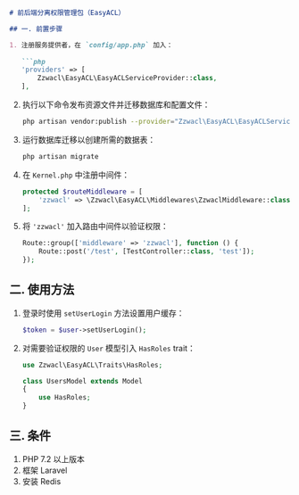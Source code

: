 ```markdown
# 前后端分离权限管理包（EasyACL）

## 一. 前置步骤

1. 注册服务提供者，在 `config/app.php` 加入：
   
   ```php
   'providers' => [
       Zzwacl\EasyACL\EasyACLServiceProvider::class,
   ],
   ```

2. 执行以下命令发布资源文件并迁移数据库和配置文件：

   ```bash
   php artisan vendor:publish --provider="Zzwacl\EasyACL\EasyACLServiceProvider"
   ```

3. 运行数据库迁移以创建所需的数据表：

   ```bash
   php artisan migrate
   ```

4. 在 `Kernel.php` 中注册中间件：

   ```php
   protected $routeMiddleware = [
       'zzwacl' => \Zzwacl\EasyACL\Middlewares\ZzwaclMiddleware::class,
   ];
   ```

5. 将 `'zzwacl'` 加入路由中间件以验证权限：

   ```php
   Route::group(['middleware' => 'zzwacl'], function () {
       Route::post('/test', [TestController::class, 'test']);
   });
   
## 二. 使用方法

1. 登录时使用 `setUserLogin` 方法设置用户缓存：

   ```php
   $token = $user->setUserLogin();
   ```

2. 对需要验证权限的 `User` 模型引入 `HasRoles` trait：

   ```php
   use Zzwacl\EasyACL\Traits\HasRoles;
   
   class UsersModel extends Model
   {
       use HasRoles;
   }
   ```
   
## 三. 条件

1. PHP 7.2 以上版本
2. 框架 Laravel
3. 安装 Redis
```